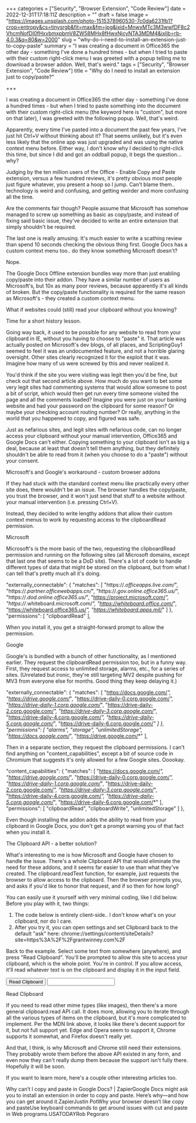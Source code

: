 +++
categories = ["Security", "Browser Extension", "Code Review"]
date = 2022-12-31T17:18:11Z
description = ""
draft = false
image = "https://images.unsplash.com/photo-1515378960530-7c0da6231fb1?crop=entropy&cs=tinysrgb&fit=max&fm=jpg&ixid=MnwxMTc3M3wwfDF8c2VhcmNofDI0fHxvbmxpbmV8ZW58MHx8fHwxNjcyNTA3MDM4&ixlib=rb-4.0.3&q=80&w=2000"
slug = "why-do-i-need-to-install-an-extension-just-to-copy-paste"
summary = "I was creating a document in Office365 the other day - something I've done a hundred times - but when I tried to paste with their custom right-click menu I was greeted with a popup telling me to download a browser addon. Well, that's weird."
tags = ["Security", "Browser Extension", "Code Review"]
title = "Why do I need to install an extension just to copy/paste?"

+++


I was creating a document in Office365 the other day - something I've done a hundred times - but when I tried to paste something into the document with their custom right-click menu (the keyword here is "custom", but more on that later), I was greeted with the following popup. Well, that's weird.

Apparently, every time I've pasted into a document the past few years, I've just hit Ctrl+V without thinking about it? That seems unlikely, but it's even less likely that the online app was just upgraded and was using the native context menu before. Either way, I don't know why I decided to right-click this time, but since I did and got an oddball popup, it begs the question... why?

Judging by the ten million users of the Office - Enable Copy and Paste extension, versus a few hundred reviews, it's pretty obvious most people just figure whatever, you present a hoop so I jump. Can't blame them.. technology is weird and confusing, and getting weirder and more confusing all the time.

Are the comments fair though? People assume that Microsoft has somehow managed to screw up something as basic as copy/paste, and instead of fixing said basic issue, they've decided to write an entire extension that simply shouldn't be required.

The last one is really amusing. It's much easier to write a scathing review than spend 10 seconds checking the obvious thing first. Google Docs has a custom context menu too.. do they know something Microsoft doesn't?

Nope.

The Google Docs Offline extension bundles way more than just enabling copy/paste into their addon. They have a similar number of users as Microsoft's, but 10x as many poor reviews, because apparently it's all kinds of broken. But the copy/paste functionality is required for the same reason as Microsoft's - they created a custom context menu.


What if websites could (still) read your clipboard without you knowing?

Time for a short history lesson.

Going way back, it used to be possible for any website to read from your clipboard in IE, without you having to choose to "paste" it. That article was actually posted on Microsoft's dev blogs, of all places, and ScriptingGuy1 seemed to feel it was an undocumented feature, and not a horrible glaring oversight. Other sites clearly recognized it for the exploit that it was. Imagine how many of us were screwed by this and never realized it.

You'd think if the site you were visiting was legit then you'd be fine, but check out that second article above. How much do you want to bet some very legit sites had commenting systems that would allow someone to post a bit of script, which would then get run every time someone visited the page and all the comments loaded? Imagine you were just on your banking website and had your password on the clipboard for some reason? Or maybe your checking account routing number? Or really, anything in the world that you happened to copy, and figured was safe.

Just as nefarious sites, and legit sites with nefarious code, can no longer access your clipboard without your manual intervention, Office365 and Google Docs can't either. Copying something to your clipboard isn't as big a deal, because at least that doesn't tell them anything, but they definitely shouldn't be able to read from it (when you choose to do a "paste") without your consent.


Microsoft's and Google's workaround - custom browser addons

If they had stuck with the standard context menu like practically every other site does, there wouldn't be an issue. The browser handles the copy/paste, you trust the browser, and it won't just send that stuff to a website without your manual intervention (i.e. pressing Ctrl+V).

Instead, they decided to write lengthy addons that allow their custom context menus to work by requesting access to the clipboardRead permission.


Microsoft

Microsoft's is the more basic of the two, requesting the clipboardRead permission and running on the following sites (all Microsoft domains, except that last one that seems to be a DoD site). There's a lot of code to handle different types of data that might be stored on the clipboard, but from what I can tell that's pretty much all it's doing.

"externally_connectable": {
    "matches": [
        "https://*.officeapps.live.com/*",
        "https://*.partner.officewebapps.cn/*",
        "https://*.gov.online.office365.us/*",
        "https://*.dod.online.office365.us/*",
        "https://project.microsoft.com/*",
        "https://*.whiteboard.microsoft.com/*",
        "https://whiteboard.office.com/*",
        "https://whiteboard.office365.us/*",
        "https://whiteboard.apps.mil/*"
    ]
},
"permissions": [
    "clipboardRead"
],

When you install it, you get a straight-forward prompt to allow the permission.


Google

Google's is bundled with a bunch of other functionality, as I mentioned earlier. They request the clipboardRead permission too, but in a funny way. First, they request access to unlimited storage, alarms, etc., for a series of sites. (Unrelated but ironic, they're still targeting MV2 despite pushing for MV3 from everyone else for months. Good thing they keep delaying it.)

"externally_connectable": {
    "matches": [
        "https://docs.google.com/*",
        "https://drive.google.com/*",
        "https://drive-daily-0.corp.google.com/*",
        "https://drive-daily-1.corp.google.com/*",
        "https://drive-daily-2.corp.google.com/*",
        "https://drive-daily-3.corp.google.com/*",
        "https://drive-daily-4.corp.google.com/*",
        "https://drive-daily-5.corp.google.com/*",
        "https://drive-daily-6.corp.google.com/*"
    ]
},
"permissions": [
    "alarms",
    "storage",
    "unlimitedStorage",
    "https://docs.google.com/*",
    "https://drive.google.com/*"
],

Then in a separate section, they request the clipboard permissions. I can't find anything on "content_capabilities", except a bit of source code in Chromium that suggests it's only allowed for a few Google sites. Ooookay.

"content_capabilities": {
    "matches": [
        "https://docs.google.com/*",
        "https://drive.google.com/*",
        "https://drive-daily-0.corp.google.com/*",
        "https://drive-daily-1.corp.google.com/*",
        "https://drive-daily-2.corp.google.com/*",
        "https://drive-daily-3.corp.google.com/*",
        "https://drive-daily-4.corp.google.com/*",
        "https://drive-daily-5.corp.google.com/*",
        "https://drive-daily-6.corp.google.com/*"
    ],
    "permissions": [
        "clipboardRead",
        "clipboardWrite",
        "unlimitedStorage"
    ]
},

Even though installing the addon adds the ability to read from your clipboard in Google Docs, you don't get a prompt warning you of that fact when you install it.


The Clipboard API - a better solution?

What's interesting to me is how Microsoft and Google have chosen to handle the issue. There's a whole Clipboard API that would eliminate the need for these addons, and it seems far easier to use than what they've created. The clipboard.readText function, for example, just requests the browser to allow access to the clipboard. Then the browser prompts you, and asks if you'd like to honor that request, and if so then for how long?

You can easily use it yourself with very minimal coding, like I did below. Before you play with it, two things:

 1. The code below is entirely client-side.. I don't know what's on your clipboard, nor do I care.
 2. After you try it, you can open settings and set Clipboard back to the default "ask" here: chrome://settings/content/siteDetails?site=https%3A%2F%2Fgrantwinney.com%2F

Back to the example. Select some text from somewhere (anywhere), and press "Read Clipboard". You'll be prompted to allow this site to access your clipboard, which is the whole point. You're in control. If you allow access, it'll read whatever text is on the clipboard and display it in the input field.

<button id="testButton">Read Clipboard</button>
<input id="testOutput" type="text">

<script>
document.getElementById("testButton").addEventListener('click', () =>
  navigator.clipboard.readText()
    .then((clipText) => document.getElementById("testOutput").value = clipText));
</script>



Read Clipboard




If you need to read other mime types (like images), then there's a more general clipboard.read API call. It does more, allowing you to iterate through all the various types of items on the clipboard, but it's more complicated to implement. Per the MDN link above, it looks like there's decent support for it, but not full support yet. Edge and Opera seem to support it, Chrome supports it somewhat, and Firefox doesn't really yet.

And that, I think, is why Microsoft and Chrome still need their extensions. They probably wrote them before the above API existed in any form, and even now they can't really dump them because the support isn't fully there. Hopefully it will be soon.

If you want to learn more, here's a couple other interesting articles too.

Why can’t I copy and paste in Google Docs? | ZapierGoogle Docs might ask you to install an extension in order to copy and paste. Here’s why—and how you can get around it.ZapierJustin PotWhy your browser doesn’t like copy and pasteUse keyboard commands to get around issues with cut and paste in Web programs.USATODAYRob Pegoraro